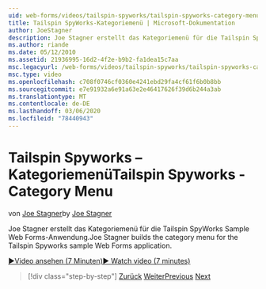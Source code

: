 ```yaml
---
uid: web-forms/videos/tailspin-spyworks/tailspin-spyworks-category-menu
title: Tailspin SpyWorks-Kategoriemenü | Microsoft-Dokumentation
author: JoeStagner
description: Joe Stagner erstellt das Kategoriemenü für die Tailspin SpyWorks Sample Web Forms-Anwendung.
ms.author: riande
ms.date: 05/12/2010
ms.assetid: 21936995-16d2-4f2e-b9b2-fa1dea15c7aa
msc.legacyurl: /web-forms/videos/tailspin-spyworks/tailspin-spyworks-category-menu
msc.type: video
ms.openlocfilehash: c708f0746cf0360e4241ebd29fa4cf61f6b0b8bb
ms.sourcegitcommit: e7e91932a6e91a63e2e46417626f39d6b244a3ab
ms.translationtype: MT
ms.contentlocale: de-DE
ms.lasthandoff: 03/06/2020
ms.locfileid: "78440943"
---
```

# <a name="tailspin-spyworks---category-menu"></a><span data-ttu-id="b4480-103">Tailspin Spyworks – Kategoriemenü</span><span class="sxs-lookup"><span data-stu-id="b4480-103">Tailspin Spyworks - Category Menu</span></span>

<span data-ttu-id="b4480-104">von [Joe Stagner](https://github.com/JoeStagner)</span><span class="sxs-lookup"><span data-stu-id="b4480-104">by [Joe Stagner](https://github.com/JoeStagner)</span></span>

<span data-ttu-id="b4480-105">Joe Stagner erstellt das Kategoriemenü für die Tailspin SpyWorks Sample Web Forms-Anwendung.</span><span class="sxs-lookup"><span data-stu-id="b4480-105">Joe Stagner builds the category menu for the Tailspin Spyworks sample Web Forms application.</span></span>

[<span data-ttu-id="b4480-106">&#9654;Video ansehen (7 Minuten)</span><span class="sxs-lookup"><span data-stu-id="b4480-106">&#9654; Watch video (7 minutes)</span></span>](https://channel9.msdn.com/Blogs/ASP-NET-Site-Videos/tailspin-spyworks-category-menu)

> [!div class="step-by-step"]
> <span data-ttu-id="b4480-107">[Zurück](tailspin-spyworks-directory-organization.md)
> [Weiter](tailspin-spyworks-display-the-product-list.md)</span><span class="sxs-lookup"><span data-stu-id="b4480-107">[Previous](tailspin-spyworks-directory-organization.md)
[Next](tailspin-spyworks-display-the-product-list.md)</span></span>
